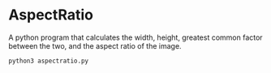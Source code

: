 # AspectRatio
A python program that calculates the width, height, greatest common factor between the two, and the aspect ratio of the image.

`python3 aspectratio.py`
